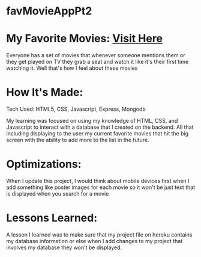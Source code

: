 # favMovieAppPt2

# My Favorite Movies: <a href="https://currentfavmovies.herokuapp.com/"> Visit Here</a>

Everyone has a set of movies that whenever someone mentions them or they get played on TV
they grab a seat and watch it like it's their first time watching it. Well that's how I feel
about these movies

# How It's Made: 
Tech Used: HTML5, CSS, Javascript, Express, Mongodb

My learning was focused on using my knowledge of HTML, CSS, and Javascript to interact with a database
that I created on the backend. All that including displaying to the user my current favorite movies that
hit the big screen with the ability to add more to the list in the future.

# Optimizations:
When I update this project, I would think about mobile devices first when I add something like poster images
for each movie so it won't be just text that is displayed when you search for a movie

# Lessons Learned:
A lesson I learned was to make sure that my project file on heroku contains my database information or else when I add
changes to my project that involves my database they won't be displayed.



